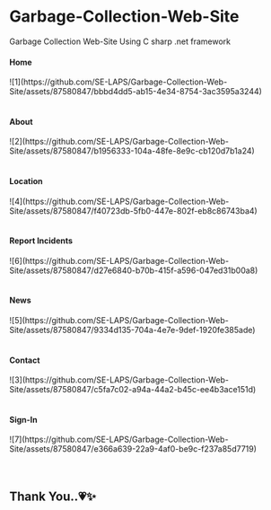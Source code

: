 # Garbage-Collection-Web-Site
Garbage Collection Web-Site Using C sharp .net framework

<h4>Home</h4>
![1](https://github.com/SE-LAPS/Garbage-Collection-Web-Site/assets/87580847/bbbd4dd5-ab15-4e34-8754-3ac3595a3244)
<br><br>
<h4>About</h4>
![2](https://github.com/SE-LAPS/Garbage-Collection-Web-Site/assets/87580847/b1956333-104a-48fe-8e9c-cb120d7b1a24)
<br><br>
<h4>Location</h4>
![4](https://github.com/SE-LAPS/Garbage-Collection-Web-Site/assets/87580847/f40723db-5fb0-447e-802f-eb8c86743ba4)
<br><br>
<h4>Report Incidents</h4>
![6](https://github.com/SE-LAPS/Garbage-Collection-Web-Site/assets/87580847/d27e6840-b70b-415f-a596-047ed31b00a8)
<br><br>
<h4>News</h4>
![5](https://github.com/SE-LAPS/Garbage-Collection-Web-Site/assets/87580847/9334d135-704a-4e7e-9def-1920fe385ade)
<br><br>
<h4>Contact</h4>
![3](https://github.com/SE-LAPS/Garbage-Collection-Web-Site/assets/87580847/c5fa7c02-a94a-44a2-b45c-ee4b3ace151d)
<br><br>
<h4>Sign-In</h4>
![7](https://github.com/SE-LAPS/Garbage-Collection-Web-Site/assets/87580847/e366a639-22a9-4af0-be9c-f237a85d7719)
<br><br><br>
<h2>Thank You..💗✨</h2>
